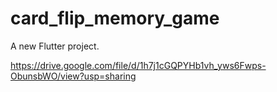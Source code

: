# card_flip_memory_game

A new Flutter project.


https://drive.google.com/file/d/1h7j1cGQPYHb1vh_yws6Fwps-ObunsbWO/view?usp=sharing